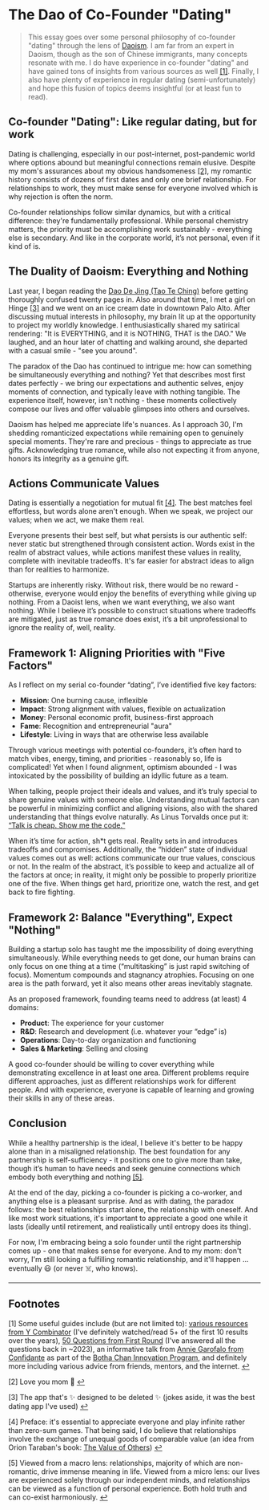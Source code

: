# The Dao of Co-Founder "Dating"

> This essay goes over some personal philosophy of co-founder "dating" through the lens of [Daoism](https://en.wikipedia.org/wiki/Taoism). I am far from an expert in Daoism, though as the son of Chinese immigrants, many concepts resonate with me. I do have experience in co-founder "dating" and have gained tons of insights from various sources as well [[1]](#footnotes). Finally, I also have plenty of experience in regular dating (semi-unfortunately) and hope this fusion of topics deems insightful (or at least fun to read).

## Co-founder "Dating": Like regular dating, but for work

Dating is challenging, especially in our post-internet, post-pandemic world where options abound but meaningful connections remain elusive. Despite my mom's assurances about my obvious handsomeness [[2]](#footnotes), my romantic history consists of dozens of first dates and only one brief relationship. For relationships to work, they must make sense for everyone involved which is why rejection is often the norm.

Co-founder relationships follow similar dynamics, but with a critical difference: they're fundamentally professional. While personal chemistry matters, the priority must be accomplishing work sustainably - everything else is secondary. And like in the corporate world, it’s not personal, even if it kind of is.

## The Duality of Daoism: Everything and Nothing

Last year, I began reading the [Dao De Jing (Tao Te Ching)](https://en.wikipedia.org/wiki/Tao_Te_Ching) before getting thoroughly confused twenty pages in. Also around that time, I met a girl on Hinge [[3]](#footnotes) and we went on an ice cream date in downtown Palo Alto. After discussing mutual interests in philosophy, my brain lit up at the opportunity to project my worldly knowledge. I enthusiastically shared my satirical rendering: "It is EVERYTHING, and it is NOTHING, THAT is the DAO." We laughed, and an hour later of chatting and walking around, she departed with a casual smile - "see you around".

The paradox of the Dao has continued to intrigue me: how can something be simultaneously everything and nothing? Yet that describes most first dates perfectly - we bring our expectations and authentic selves, enjoy moments of connection, and typically leave with nothing tangible. The experience itself, however, isn't nothing - these moments collectively compose our lives and offer valuable glimpses into others and ourselves.

Daoism has helped me appreciate life's nuances. As I approach 30, I'm shedding romanticized expectations while remaining open to genuinely special moments. They're rare and precious - things to appreciate as true gifts. Acknowledging true romance, while also not expecting it from anyone, honors its integrity as a genuine gift. 

## Actions Communicate Values

Dating is essentially a negotiation for mutual fit [[4]](#footnotes). The best matches feel effortless, but words alone aren't enough. When we speak, we project our values; when we act, we make them real.

Everyone presents their best self, but what persists is our authentic self: never static but strengthened through consistent action. Words exist in the realm of abstract values, while actions manifest these values in reality, complete with inevitable tradeoffs. It's far easier for abstract ideas to align than for realities to harmonize.

Startups are inherently risky. Without risk, there would be no reward - otherwise, everyone would enjoy the benefits of everything while giving up nothing. From a Daoist lens, when we want everything, we also want nothing. While I believe it’s possible to construct situations where tradeoffs are mitigated, just as true romance does exist, it’s a bit unprofessional to ignore the reality of, well, reality.


## Framework 1: Aligning Priorities with "Five Factors"

As I reflect on my serial co-founder “dating”, I’ve identified five key factors:
- **Mission**: One burning cause, inflexible
- **Impact**: Strong alignment with values, flexible on actualization
- **Money**: Personal economic profit, business-first approach
- **Fame**: Recognition and entrepreneurial "aura"
- **Lifestyle**: Living in ways that are otherwise less available

Through various meetings with potential co-founders, it’s often hard to match vibes, energy, timing, and priorities - reasonably so, life is complicated! Yet when I found alignment, optimism abounded - I was intoxicated by the possibility of building an idyllic future as a team. 

When talking, people project their ideals and values, and it’s truly special to share genuine values with someone else. Understanding mutual factors can be powerful in minimizing conflict and aligning visions, also with the shared understanding that things evolve naturally. As Linus Torvalds once put it: [“Talk is cheap. Show me the code.”](https://lkml.org/lkml/2000/8/25/132)

When it’s time for action, sh*t gets real. Reality sets in and introduces tradeoffs and compromises. Additionally, the “hidden” state of individual values comes out as well: actions communicate our true values, conscious or not. In the realm of the abstract, it’s possible to keep and actualize all of the factors at once; in reality, it might only be possible to properly prioritize one of the five. When things get hard, prioritize one, watch the rest, and get back to fire fighting.
 
## Framework 2: Balance "Everything", Expect "Nothing"

Building a startup solo has taught me the impossibility of doing everything simultaneously. While everything needs to get done, our human brains can only focus on one thing at a time (“multitasking” is just rapid switching of focus). Momentum compounds and stagnancy atrophies. Focusing on one area is the path forward, yet it also means other areas inevitably stagnate.

As an proposed framework, founding teams need to address (at least) 4 domains:
- **Product**: The experience for your customer
- **R&D**: Research and development (i.e. whatever your “edge” is)
- **Operations**: Day-to-day organization and functioning
- **Sales & Marketing**: Selling and closing

A good co-founder should be willing to cover everything while demonstrating excellence in at least one area. Different problems require different approaches, just as different relationships work for different people. And with experience, everyone is capable of learning and growing their skills in any of these areas. 

## Conclusion

While a healthy partnership is the ideal, I believe it's better to be happy alone than in a misaligned relationship. The best foundation for any partnership is self-sufficiency - it positions one to give more than take, though it’s human to have needs and seek genuine connections which embody both everything and nothing [[5]](#footnotes).

At the end of the day, picking a co-founder is picking a co-worker, and anything else is a pleasant surprise. And as with dating, the paradox follows: the best relationships start alone, the relationship with oneself. And like most work situations, it's important to appreciate a good one while it lasts (ideally until retirement, and realistically until entropy does its thing).

For now, I'm embracing being a solo founder until the right partnership comes up - one that makes sense for everyone. And to my mom: don't worry, I'm still looking a fulfilling romantic relationship, and it'll happen ... eventually 😃 (or never ☠️, who knows).

---

## Footnotes

[1] Some useful guides include (but are not limited to): [various resources from Y Combinator](https://www.ycombinator.com/library/search?query=co-founder) (I've definitely watched/read 5+ of the first 10 results over the years), [50 Questions from First Round](https://review.firstround.com/the-founder-dating-playbook-heres-the-process-i-used-to-find-my-co-founder/) (I've answered all the questions back in ~2023), an informative talk from [Annie Garofalo from Confidante](https://www.confidante.info/) as part of the [Botha Chan Innovation Program](https://www.gsb.stanford.edu/experience/learning/entrepreneurship/beyond-classroom/botha-chan-innovation), and definitely more including various advice from friends, mentors, and the internet. [↩](#the-dao-of-co-founder-dating)

[2] Love you mom 🫶 [↩](#co-founder-dating-like-regular-dating-but-for-work)

[3] The app that's ✨ designed to be deleted ✨ (jokes aside, it was the best dating app I've used) [↩](#the-duality-of-daoism-everything-and-nothing)

[4] Preface: it's essential to appreciate everyone and play infinite rather than zero-sum games. That being said, I do believe that relationships involve the exchange of unequal goods of comparable value (an idea from Orion Taraban's book: [The Value of Others](https://sobrief.com/books/the-value-of-others)) [↩](#actions-communicate-values)

[5] Viewed from a macro lens: relationships, majority of which are non-romantic, drive immense meaning in life. Viewed from a micro lens: our lives are experienced solely through our independent minds, and relationships can be viewed as a function of personal experience. Both hold truth and can co-exist harmoniously. [↩](#conclusion)